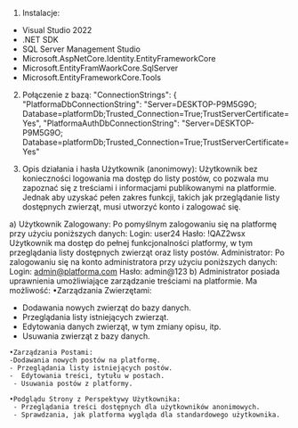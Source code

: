 1. Instalacje:
-  Visual Studio 2022
- .NET SDK
- SQL Server Management Studio
- Microsoft.AspNetCore.Identity.EntityFrameworkCore
- Microsoft.EntityFramWaorkCore.SqlServer
- Microsoft.EntityFrameworkCore.Tools

2. Połączenie z bazą:
"ConnectionStrings": {
    "PlatformaDbConnectionString": "Server=DESKTOP-P9M5G9O; Database=platformDb;Trusted_Connection=True;TrustServerCertificate=Yes",
    "PlatformaAuthDbConnectionString": "Server=DESKTOP-P9M5G9O; Database=platformDb;Trusted_Connection=True;TrustServerCertificate=Yes"

3. Opis działania i hasła
Użytkownik (anonimowy):
Użytkownik bez konieczności logowania ma dostęp do listy postów, co pozwala mu zapoznać się z treściami i informacjami publikowanymi na platformie. Jednak aby uzyskać pełen zakres funkcji, takich jak przeglądanie listy dostępnych zwierząt, musi utworzyć konto i zalogować się.

a) Użytkownik Zalogowany:
    Po pomyślnym zalogowaniu się na platformę przy użyciu poniższych danych:
    Login: user24
    Hasło: !QAZ2wsx
    Użytkownik ma dostęp do pełnej funkcjonalności platformy, w tym przeglądania listy dostępnych zwierząt oraz listy postów. 
    Administrator:
    Po zalogowaniu się na konto administratora przy użyciu poniższych danych:
    Login: admin@platforma.com
    Hasło: admin@123
b) Administrator posiada uprawnienia umożliwiające zarządzanie treściami na platformie. Ma możliwość:
    •Zarządzania Zwierzętami:
   - Dodawania nowych zwierząt do bazy danych.
   - Przeglądania listy istniejących zwierząt.
   - Edytowania danych zwierząt, w tym zmiany opisu, itp.
   - Usuwania zwierząt z bazy danych.

    •Zarządzania Postami:
    -Dodawania nowych postów na platformę.
    - Przeglądania listy istniejących postów.
    -  Edytowania treści, tytułu w postach.
     - Usuwania postów z platformy.

    •Podglądu Strony z Perspektywy Użytkownika:
     - Przeglądania treści dostępnych dla użytkowników anonimowych.
     - Sprawdzania, jak platforma wygląda dla standardowego użytkownika.

 
